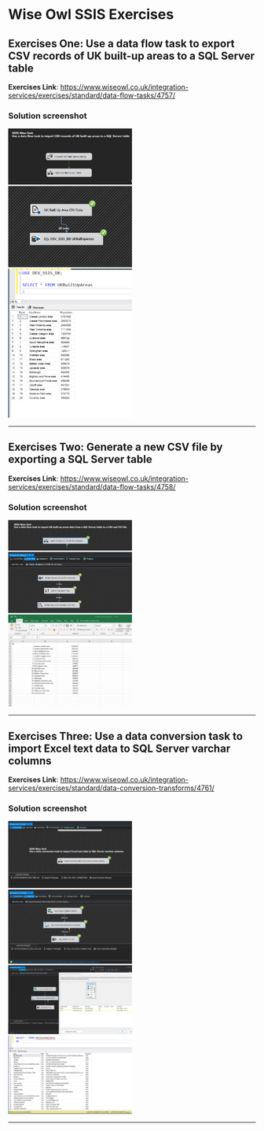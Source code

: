 # Wise Owl SSIS Exercises

## Exercises One: Use a data flow task to export CSV records of UK built-up areas to a SQL Server table

**Exercises Link**:
https://www.wiseowl.co.uk/integration-services/exercises/standard/data-flow-tasks/4757/

### Solution screenshot
<img src="https://github.com/drdataSpp/data_projects/blob/master/MS%20SSIS%20Projects/Screenshots/SSIS_EX1_Control_Flow.png" width="50%" height="50%">

<img src="https://github.com/drdataSpp/data_projects/blob/master/MS%20SSIS%20Projects/Screenshots/SSIS_EX1_Data_Flow.png" width="50%" height="50%">

<img src="https://github.com/drdataSpp/data_projects/blob/master/MS%20SSIS%20Projects/Screenshots/SSIS_EX1_SQL_TGT_TBL.png" width="50%" height="50%">

***

## Exercises Two: Generate a new CSV file by exporting a SQL Server table

**Exercises Link**:
https://www.wiseowl.co.uk/integration-services/exercises/standard/data-flow-tasks/4758/

### Solution screenshot
<img src="https://github.com/drdataSpp/data_projects/blob/master/MS%20SSIS%20Projects/Screenshots/SSIS_EX2_Control_Flow.png" width="50%" height="50%">

<img src="https://github.com/drdataSpp/data_projects/blob/master/MS%20SSIS%20Projects/Screenshots/SSIS_EX2_Data_Flow.png" width="50%" height="50%">

<img src="https://github.com/drdataSpp/data_projects/blob/master/MS%20SSIS%20Projects/Screenshots/SSIS_EX2_Output_CSV_file.png" width="50%" height="50%">

***

## Exercises Three: Use a data conversion task to import Excel text data to SQL Server varchar columns

**Exercises Link**:
https://www.wiseowl.co.uk/integration-services/exercises/standard/data-conversion-transforms/4761/

### Solution screenshot
<img src="https://github.com/drdataSpp/data_projects/blob/master/MS%20SSIS%20Projects/Screenshots/SSIS_EX3_Control_Flow.png" width="50%" height="50%">

<img src="https://github.com/drdataSpp/data_projects/blob/master/MS%20SSIS%20Projects/Screenshots/SSIS_EX3_Data_Flow.png" width="50%" height="50%">

<img src="https://github.com/drdataSpp/data_projects/blob/master/MS%20SSIS%20Projects/Screenshots/SSIS_EX3_Data_Conversion.png" width="50%" height="50%">

<img src="https://github.com/drdataSpp/data_projects/blob/master/MS%20SSIS%20Projects/Screenshots/SSIS_EX3_SQL_TGT_TBL.png" width="50%" height="50%">

***
